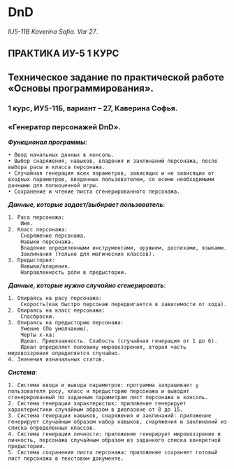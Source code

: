 # DnD
_IU5-11B Kaverina Sofia. Var 27_.

## ПРАКТИКА ИУ-5 1 КУРС
## Техническое задание по практической работе «Основы программирования».
### 1 курс, ИУ5-11Б, вариант – 27, Каверина Софья.
### «Генератор персонажей DnD». 

___Функционал программы___:

    • Ввод начальных данных в консоль.
    • Выбор снаряжения, навыков, владения и заклинаний персонажа, после выбора расы и класса персонажа.
    • Случайная генерация всех параметров, зависящих и не зависящих от входных параметров, введенных пользователем, со всеми необходимыми данными для полноценной игры.
    • Сохранение и чтение листа сгенерированного персонажа.

___Данные, которые задает/выбирает пользователь___:

    1. Раса персонажа:
        Имя.
    2. Класс персонажа:
        Снаряжение персонажа.
        Навыки персонажа.
        Владение определенными инструментами, оружием, доспехами, языками.
        Заклинания (только для магических классов).
    3. Предыстория:
        Навыки/владения.
        Направленность роли в предыстории.

___Данные, которые нужно случайно сгенерировать___:

    1. Опираясь на расу персонажа:
        Скорость(как быстро персонаж передвигается в зависимости от хода).
    2. Опираясь на класс персонажа:
        Спасброски.
    3. Опираясь на предысторию персонажа:
        Умение (По умолчанию).
        Черты х-ка:
        Идеал. Привязанность. Слабость (случайная генерация от 1 до 6).
        Идеал определяет половину мировоззрения, вторая часть мировоззрения определяется случайно.
    4. Значения изначальных статов.

___Система___:

    1. Система ввода и вывода параметров: программа запрашивает у пользователя расу, класс и предысторию персонажа и выводит сгенерированный по заданным параметрам лист персонажа в консоль.
    2. Система генерации характеристик: приложение генерирует характеристики случайным образом в диапазоне от 8 до 15.
    3. Система генерации навыков, снаряжения и заклинаний: приложение генерирует случайным образом набор навыков, снаряжения и заклинаний из списка определенных классов.
    4. Система генерации личности: приложение генерирует мировоззрение и личность, персонажа случайным образом из заданного списка конкретной предыстории.
    5. Система сохранения листа персонажа: приложение сохраняет готовый лист персонажа в текстовом документе.
